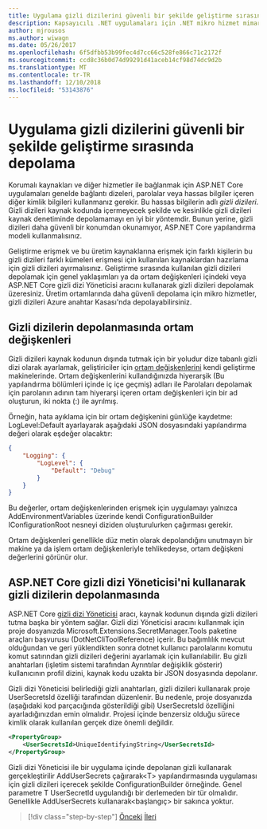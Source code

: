 ```yaml
---
title: Uygulama gizli dizilerini güvenli bir şekilde geliştirme sırasında depolama
description: Kapsayıcılı .NET uygulamaları için .NET mikro hizmet mimarisi | Uygulama gizli dizilerini güvenli bir şekilde geliştirme sırasında depolama
author: mjrousos
ms.author: wiwagn
ms.date: 05/26/2017
ms.openlocfilehash: 6f5dfbb53b99fec4d7cc66c528fe866c71c2172f
ms.sourcegitcommit: ccd8c36b0d74d99291d41aceb14cf98d74dc9d2b
ms.translationtype: MT
ms.contentlocale: tr-TR
ms.lasthandoff: 12/10/2018
ms.locfileid: "53143876"
---
```

# <a name="storing-application-secrets-safely-during-development"></a>Uygulama gizli dizilerini güvenli bir şekilde geliştirme sırasında depolama

Korumalı kaynakları ve diğer hizmetler ile bağlanmak için ASP.NET Core uygulamaları genelde bağlantı dizeleri, parolalar veya hassas bilgiler içeren diğer kimlik bilgileri kullanmanız gerekir. Bu hassas bilgilerin adlı *gizli dizileri*. Gizli dizileri kaynak kodunda içermeyecek şekilde ve kesinlikle gizli dizileri kaynak denetiminde depolamamayı en iyi bir yöntemdir. Bunun yerine, gizli dizileri daha güvenli bir konumdan okunamıyor, ASP.NET Core yapılandırma modeli kullanmalısınız.

Geliştirme erişmek ve bu üretim kaynaklarına erişmek için farklı kişilerin bu gizli dizileri farklı kümeleri erişmesi için kullanılan kaynaklardan hazırlama için gizli dizileri ayırmalısınız. Geliştirme sırasında kullanılan gizli dizileri depolamak için genel yaklaşımları ya da ortam değişkenleri içindeki veya ASP.NET Core gizli dizi Yöneticisi aracını kullanarak gizli dizileri depolamak üzeresiniz. Üretim ortamlarında daha güvenli depolama için mikro hizmetler, gizli dizileri Azure anahtar Kasası'nda depolayabilirsiniz.

## <a name="storing-secrets-in-environment-variables"></a>Gizli dizilerin depolanmasında ortam değişkenleri

Gizli dizileri kaynak kodunun dışında tutmak için bir yoludur dize tabanlı gizli dizi olarak ayarlamak, geliştiriciler için [ortam değişkenlerini](https://docs.microsoft.com/aspnet/core/security/app-secrets#environment-variables) kendi geliştirme makinelerinde. Ortam değişkenlerini kullandığınızda hiyerarşik (Bu yapılandırma bölümleri içinde iç içe geçmiş) adları ile Parolaları depolamak için parolanın adının tam hiyerarşi içeren ortam değişkenleri için bir ad oluşturun, iki nokta (:) ile ayrılmış.

Örneğin, hata ayıklama için bir ortam değişkenini günlüğe kaydetme: LogLevel:Default ayarlayarak aşağıdaki JSON dosyasındaki yapılandırma değeri olarak eşdeğer olacaktır:

```json
{
    "Logging": {
        "LogLevel": {
            "Default": "Debug"
        }
    }
}
```

Bu değerler, ortam değişkenlerinden erişmek için uygulamayı yalnızca AddEnvironmentVariables üzerinde kendi ConfigurationBuilder IConfigurationRoot nesneyi diziden oluşturulurken çağırması gerekir.

Ortam değişkenleri genellikle düz metin olarak depolandığını unutmayın bir makine ya da işlem ortam değişkenleriyle tehlikedeyse, ortam değişkeni değerlerini görünür olur.

## <a name="storing-secrets-using-the-aspnet-core-secret-manager"></a>ASP.NET Core gizli dizi Yöneticisi'ni kullanarak gizli dizilerin depolanmasında

ASP.NET Core [gizli dizi Yöneticisi](https://docs.microsoft.com/aspnet/core/security/app-secrets#secret-manager) aracı, kaynak kodunun dışında gizli dizileri tutma başka bir yöntem sağlar. Gizli dizi Yöneticisi aracını kullanmak için proje dosyanızda Microsoft.Extensions.SecretManager.Tools paketine araçları başvurusu (DotNetCliToolReference) içerir. Bu bağımlılık mevcut olduğundan ve geri yüklendikten sonra dotnet kullanıcı parolalarını komutu komut satırından gizli dizileri değerini ayarlamak için kullanılabilir. Bu gizli anahtarları (işletim sistemi tarafından Ayrıntılar değişiklik gösterir) kullanıcının profil dizini, kaynak kodu uzakta bir JSON dosyasında depolanır.

Gizli dizi Yöneticisi belirlediği gizli anahtarları, gizli dizileri kullanarak proje UserSecretsId özelliği tarafından düzenlenir. Bu nedenle, proje dosyanızda (aşağıdaki kod parçacığında gösterildiği gibi) UserSecretsId özelliğini ayarladığınızdan emin olmalıdır. Projesi içinde benzersiz olduğu sürece kimlik olarak kullanılan gerçek dize önemli değildir.

```xml
<PropertyGroup>
    <UserSecretsId>UniqueIdentifyingString</UserSecretsId>
</PropertyGroup>
```

Gizli dizi Yöneticisi ile bir uygulama içinde depolanan gizli kullanarak gerçekleştirilir AddUserSecrets çağırarak&lt;T&gt; yapılandırmasında uygulaması için gizli dizileri içerecek şekilde ConfigurationBuilder örneğinde. Genel parametre T UserSecretId uygulandığı bir derlemeden bir tür olmalıdır. Genellikle AddUserSecrets kullanarak&lt;başlangıç&gt; bir sakınca yoktur.


>[!div class="step-by-step"]
>[Önceki](authorization-net-microservices-web-applications.md)
>[İleri](azure-key-vault-protects-secrets.md)